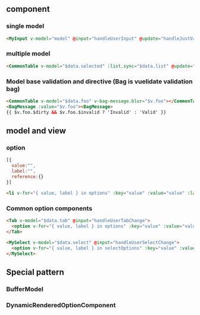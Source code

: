 ## component

### single model
``` html
<MyInput v-model="model" @input="handleUserInput" @update="handleJustValueChange"></MyInput>
```

### multiple model
``` html
<CommonTable v-model="$data.selected" :list.sync="$data.list" @update="handleSelectChange" @update:list="handleListUpdate"></CommonTable>
```


### Model base validation and directive (Bag is vuelidate validation bag)

``` html
<CommonTable v-model="$data.foo" v-bag-message.blur="$v.foo"></CommonTable>
<BagMessage :value="$v.foo"><BagMessage>
{{ $v.foo.$dirty && $v.foo.$invalid ? 'Invalid' : 'Valid' }}
```

## model and view

### option
```js
[{
  value:"",
  label:"",
  reference:{}
}]
```
```html
<li v-for="{ value, label } in options" :key="value" :value="value" :label="label"><span>{{ label }}</span><li>
```

### Common option components
```html
<Tab v-model="$data.tab" @input="handleUserTabChange">
  <option v-for="{ value, label } in options" :key="value" :value="value" :label="label"><option>
</Tab>
    
<MySelect v-model="$data.select" @input="handleUserSelectChange">
  <option v-for="{ value, label } in selectOptions" :key="value" :value="value" :label="label"><option>
</MySelect>
```

## Special pattern

### BufferModel

### DynamicRenderedOptionComponent

